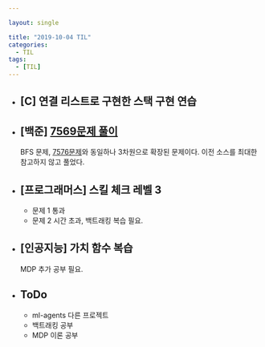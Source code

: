 ```yaml
---

layout: single

title: "2019-10-04 TIL"
categories:
  - TIL
tags:
  - [TIL]
---
```


- ## [C] 연결 리스트로 구현한 스택 구현 연습

  
  
- ## [백준] [7569문제 풀이](https://github.com/JangHyeonJun/Algorithm/blob/master/Algorithms/7576.cpp)

  BFS 문제, [7576문제](https://github.com/JangHyeonJun/Algorithm/blob/master/Algorithms/7576.cpp)와 동일하나 3차원으로 확장된 문제이다. 이전 소스를 최대한 참고하지 않고 풀었다.
  
  
  


- ## [프로그래머스] 스킬 체크 레벨 3

  - 문제 1 통과
  - 문제 2 시간 초과, 백트래킹 복습 필요.




- ## [인공지능] 가치 함수 복습

  MDP 추가 공부 필요.
  
- ## ToDo

  - ml-agents 다른 프로젝트
  - 백트래킹 공부
  - MDP 이론 공부


